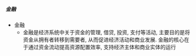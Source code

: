 ##### 金融
- 金融
	- 金融是经济系统中关于资金的管理, 借贷, 投资, 支付等活动, 主要目的是将资金从拥有者转移到需要者, 从而促进经济活动和商业发展. 金融的核心在于通过资金流动提高资源配置效率, 支持经济主体和商业实体的运行



